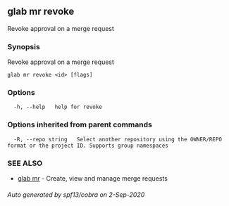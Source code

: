 ## glab mr revoke

Revoke approval on a merge request <id>

### Synopsis

Revoke approval on a merge request <id>

```
glab mr revoke <id> [flags]
```

### Options

```
  -h, --help   help for revoke
```

### Options inherited from parent commands

```
  -R, --repo string   Select another repository using the OWNER/REPO format or the project ID. Supports group namespaces
```

### SEE ALSO

* [glab mr](glab_mr.md)	 - Create, view and manage merge requests

###### Auto generated by spf13/cobra on 2-Sep-2020
